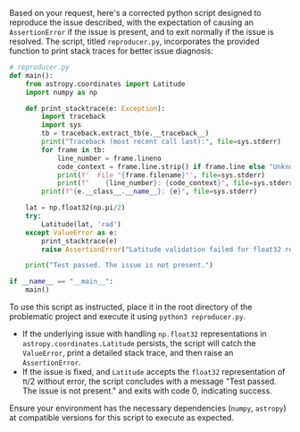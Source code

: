 Based on your request, here's a corrected python script designed to reproduce the issue described, with the expectation of causing an `AssertionError` if the issue is present, and to exit normally if the issue is resolved. The script, titled `reproducer.py`, incorporates the provided function to print stack traces for better issue diagnosis:

```python
# reproducer.py
def main():
    from astropy.coordinates import Latitude
    import numpy as np

    def print_stacktrace(e: Exception):
        import traceback
        import sys
        tb = traceback.extract_tb(e.__traceback__)
        print("Traceback (most recent call last):", file=sys.stderr)
        for frame in tb:
            line_number = frame.lineno
            code_context = frame.line.strip() if frame.line else "Unknown"
            print(f'  File "{frame.filename}"', file=sys.stderr)
            print(f"    {line_number}: {code_context}", file=sys.stderr)
        print(f"{e.__class__.__name__}: {e}", file=sys.stderr)

    lat = np.float32(np.pi/2)
    try:
        Latitude(lat, 'rad')
    except ValueError as e:
        print_stacktrace(e)
        raise AssertionError("Latitude validation failed for float32 representation of pi/2") from e

    print("Test passed. The issue is not present.")

if __name__ == "__main__":
    main()
```

To use this script as instructed, place it in the root directory of the problematic project and execute it using `python3 reproducer.py`.
- If the underlying issue with handling `np.float32` representations in `astropy.coordinates.Latitude` persists, the script will catch the `ValueError`, print a detailed stack trace, and then raise an `AssertionError`.
- If the issue is fixed, and `Latitude` accepts the `float32` representation of π/2 without error, the script concludes with a message "Test passed. The issue is not present." and exits with code 0, indicating success.

Ensure your environment has the necessary dependencies (`numpy`, `astropy`) at compatible versions for this script to execute as expected.